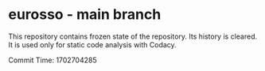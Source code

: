 # eurosso - main branch

This repository contains frozen state of the repository.
Its history is cleared. It is used only for static code
analysis with Codacy.

Commit Time: 1702704285